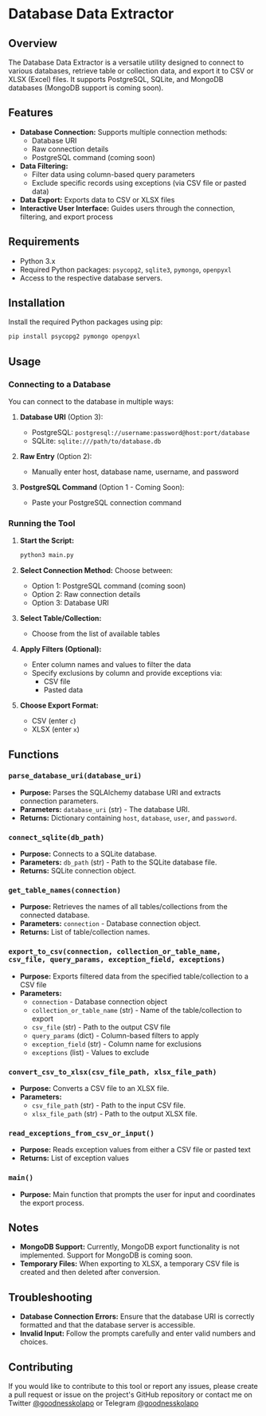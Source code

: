 # Database Data Extractor

## Overview

The Database Data Extractor is a versatile utility designed to connect to various databases, retrieve table or collection data, and export it to CSV or XLSX (Excel) files. It supports PostgreSQL, SQLite, and MongoDB databases (MongoDB support is coming soon).

## Features

- **Database Connection:** Supports multiple connection methods:
  - Database URI
  - Raw connection details
  - PostgreSQL command (coming soon)
- **Data Filtering:** 
  - Filter data using column-based query parameters
  - Exclude specific records using exceptions (via CSV file or pasted data)
- **Data Export:** Exports data to CSV or XLSX files
- **Interactive User Interface:** Guides users through the connection, filtering, and export process

## Requirements

- Python 3.x
- Required Python packages: `psycopg2`, `sqlite3`, `pymongo`, `openpyxl`
- Access to the respective database servers.

## Installation

Install the required Python packages using pip:

```bash
pip install psycopg2 pymongo openpyxl
```

## Usage

### Connecting to a Database

You can connect to the database in multiple ways:

1. **Database URI** (Option 3):
   - PostgreSQL: `postgresql://username:password@host:port/database`
   - SQLite: `sqlite:///path/to/database.db`

2. **Raw Entry** (Option 2):
   - Manually enter host, database name, username, and password

3. **PostgreSQL Command** (Option 1 - Coming Soon):
   - Paste your PostgreSQL connection command

### Running the Tool

1. **Start the Script:**
   ```bash
   python3 main.py
   ```

2. **Select Connection Method:**
   Choose between:
   - Option 1: PostgreSQL command (coming soon)
   - Option 2: Raw connection details
   - Option 3: Database URI

3. **Select Table/Collection:**
   - Choose from the list of available tables

4. **Apply Filters (Optional):**
   - Enter column names and values to filter the data
   - Specify exclusions by column and provide exceptions via:
     - CSV file
     - Pasted data

5. **Choose Export Format:**
   - CSV (enter `c`)
   - XLSX (enter `x`)

## Functions

### `parse_database_uri(database_uri)`

- **Purpose:** Parses the SQLAlchemy database URI and extracts connection parameters.
- **Parameters:** `database_uri` (str) - The database URI.
- **Returns:** Dictionary containing `host`, `database`, `user`, and `password`.

### `connect_sqlite(db_path)`

- **Purpose:** Connects to a SQLite database.
- **Parameters:** `db_path` (str) - Path to the SQLite database file.
- **Returns:** SQLite connection object.

### `get_table_names(connection)`

- **Purpose:** Retrieves the names of all tables/collections from the connected database.
- **Parameters:** `connection` - Database connection object.
- **Returns:** List of table/collection names.

### `export_to_csv(connection, collection_or_table_name, csv_file, query_params, exception_field, exceptions)`

- **Purpose:** Exports filtered data from the specified table/collection to a CSV file
- **Parameters:**
  - `connection` - Database connection object
  - `collection_or_table_name` (str) - Name of the table/collection to export
  - `csv_file` (str) - Path to the output CSV file
  - `query_params` (dict) - Column-based filters to apply
  - `exception_field` (str) - Column name for exclusions
  - `exceptions` (list) - Values to exclude

### `convert_csv_to_xlsx(csv_file_path, xlsx_file_path)`

- **Purpose:** Converts a CSV file to an XLSX file.
- **Parameters:**
  - `csv_file_path` (str) - Path to the input CSV file.
  - `xlsx_file_path` (str) - Path to the output XLSX file.

### `read_exceptions_from_csv_or_input()`

- **Purpose:** Reads exception values from either a CSV file or pasted text
- **Returns:** List of exception values

### `main()`

- **Purpose:** Main function that prompts the user for input and coordinates the export process.

## Notes

- **MongoDB Support:** Currently, MongoDB export functionality is not implemented. Support for MongoDB is coming soon.
- **Temporary Files:** When exporting to XLSX, a temporary CSV file is created and then deleted after conversion.

## Troubleshooting

- **Database Connection Errors:** Ensure that the database URI is correctly formatted and that the database server is accessible.
- **Invalid Input:** Follow the prompts carefully and enter valid numbers and choices.

## Contributing

If you would like to contribute to this tool or report any issues, please create a pull request or issue on the project's GitHub repository or contact me on Twitter [@goodnesskolapo](https://twitter.com/goodnesskolapo) or Telegram [@goodnesskolapo](https://t.me/goodnesskolapo)